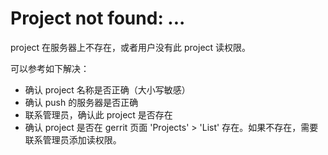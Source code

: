 # Project not found: ...

project 在服务器上不存在，或者用户没有此 project 读权限。

可以参考如下解决：

 * 确认 project 名称是否正确（大小写敏感）
 * 确认 push 的服务器是否正确
 * 联系管理员，确认此 project 是否存在
 * 确认 project 是否在 gerrit 页面 'Projects' > 'List' 存在。如果不存在，需要联系管理员添加读权限。

